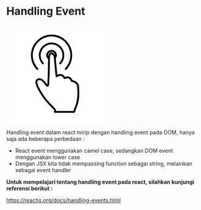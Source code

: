 # Handling Event

![handling event](handling-event.png)

Handling event dalam react mirip dengan handling event pada DOM, hanya saja ada beberapa perbedaan :

- React event menggunakan camel case, sedangkan DOM event menggunakan lower case
- Dengan JSX kita tidak mempassing function sebagai string, melainkan sebagai event handler

**Untuk mempelajari tentang handling event pada react, silahkan kunjungi referensi berikut :**

https://reactjs.org/docs/handling-events.html

